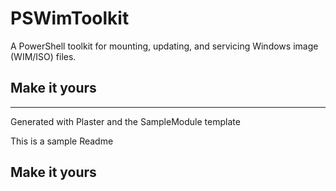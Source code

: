 # PSWimToolkit

A PowerShell toolkit for mounting, updating, and servicing Windows image (WIM/ISO) files.

## Make it yours

---
Generated with Plaster and the SampleModule template


This is a sample Readme

## Make it yours

